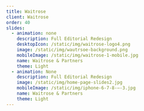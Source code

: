 ```yaml
---
title: Waitrose
client: Waitrose
order: 40
slides:
  - animation: none
    description: Full Editorial Redesign
    desktopIcon: /static/img/waitrose-logo4.png
    image: /static/img/wautrsoe-background.png
    mobileImage: /static/img/waitrose-1-mobile.jpg
    name: Waitrose & Partners
    theme: Light
  - animation: None
    description: Full Editorial Redesign
    image: /static/img/home-page-slides2.jpg
    mobileImage: /static/img/iphone-6-7-8-–-3.jpg
    name: Waitrose & Partners
    theme: Light
---
```


